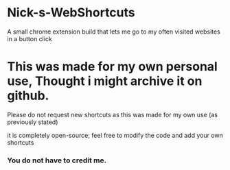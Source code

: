 # Nick-s-WebShortcuts
A small chrome extension build that lets me go to my often visited websites in a button click

# This was made for my own personal use, Thought i might archive it on github.

Please do not request new shortcuts as this was made for my own use (as previously stated)

it is completely open-source; feel free to modify the code and add your own shortcuts

### You do not have to credit me.
